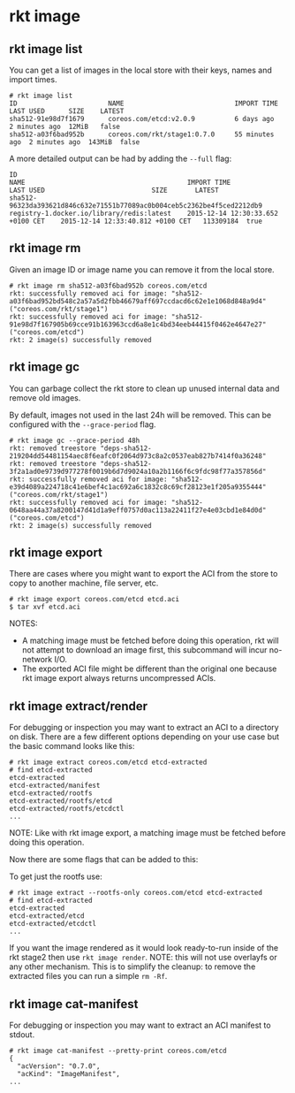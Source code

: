 # rkt image

## rkt image list

You can get a list of images in the local store with their keys, names and import times.

```
# rkt image list
ID                       NAME                            IMPORT TIME     LAST USED      SIZE    LATEST
sha512-91e98d7f1679      coreos.com/etcd:v2.0.9          6 days ago      2 minutes ago  12MiB   false
sha512-a03f6bad952b      coreos.com/rkt/stage1:0.7.0     55 minutes ago  2 minutes ago  143MiB  false
```

A more detailed output can be had by adding the `--full` flag:

```
ID                                                                        NAME                                         IMPORT TIME                          LAST USED                           SIZE       LATEST
sha512-96323da393621d846c632e71551b77089ac0b004ceb5c2362be4f5ced2212db9   registry-1.docker.io/library/redis:latest    2015-12-14 12:30:33.652 +0100 CET    2015-12-14 12:33:40.812 +0100 CET   113309184  true
```

## rkt image rm

Given an image ID or image name you can remove it from the local store.

```
# rkt image rm sha512-a03f6bad952b coreos.com/etcd
rkt: successfully removed aci for image: "sha512-a03f6bad952bd548c2a57a5d2fbb46679aff697ccdacd6c62e1e1068d848a9d4" ("coreos.com/rkt/stage1")
rkt: successfully removed aci for image: "sha512-91e98d7f167905b69cce91b163963ccd6a8e1c4bd34eeb44415f0462e4647e27" ("coreos.com/etcd")
rkt: 2 image(s) successfully removed
```

## rkt image gc

You can garbage collect the rkt store to clean up unused internal data and remove old images.

By default, images not used in the last 24h will be removed.
This can be configured with the `--grace-period` flag.

```
# rkt image gc --grace-period 48h
rkt: removed treestore "deps-sha512-219204dd54481154aec8f6eafc0f2064d973c8a2c0537eab827b7414f0a36248"
rkt: removed treestore "deps-sha512-3f2a1ad0e9739d977278f0019b6d7d9024a10a2b1166f6c9fdc98f77a357856d"
rkt: successfully removed aci for image: "sha512-e39d4089a224718c41e6bef4c1ac692a6c1832c8c69cf28123e1f205a9355444" ("coreos.com/rkt/stage1")
rkt: successfully removed aci for image: "sha512-0648aa44a37a8200147d41d1a9eff0757d0ac113a22411f27e4e03cbd1e84d0d" ("coreos.com/etcd")
rkt: 2 image(s) successfully removed
```

## rkt image export

There are cases where you might want to export the ACI from the store to copy to another machine, file server, etc.

```
# rkt image export coreos.com/etcd etcd.aci
$ tar xvf etcd.aci
```

NOTES:

- A matching image must be fetched before doing this operation, rkt will not attempt to download an image first, this subcommand will incur no-network I/O.
- The exported ACI file might be different than the original one because rkt image export always returns uncompressed ACIs.

## rkt image extract/render

For debugging or inspection you may want to extract an ACI to a directory on disk.
There are a few different options depending on your use case but the basic command looks like this:

```
# rkt image extract coreos.com/etcd etcd-extracted
# find etcd-extracted
etcd-extracted
etcd-extracted/manifest
etcd-extracted/rootfs
etcd-extracted/rootfs/etcd
etcd-extracted/rootfs/etcdctl
...
```

NOTE: Like with rkt image export, a matching image must be fetched before doing this operation.

Now there are some flags that can be added to this:

To get just the rootfs use:

```
# rkt image extract --rootfs-only coreos.com/etcd etcd-extracted
# find etcd-extracted
etcd-extracted
etcd-extracted/etcd
etcd-extracted/etcdctl
...
```

If you want the image rendered as it would look ready-to-run inside of the rkt stage2 then use `rkt image render`.
NOTE: this will not use overlayfs or any other mechanism.
This is to simplify the cleanup: to remove the extracted files you can run a simple `rm -Rf`.

## rkt image cat-manifest

For debugging or inspection you may want to extract an ACI manifest to stdout.

```
# rkt image cat-manifest --pretty-print coreos.com/etcd
{
  "acVersion": "0.7.0",
  "acKind": "ImageManifest",
...
```
